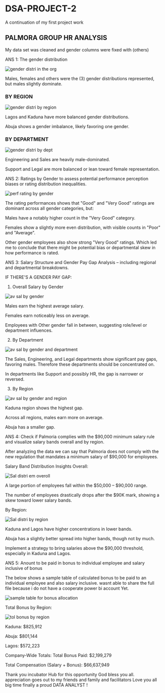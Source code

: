 # DSA-PROJECT-2
A continuation of my first project work 

## PALMORA GROUP HR ANALYSIS 

My data set was cleaned and gender columns were fixed with (others)

ANS 1: The gender distribution

![gender distri in the org](https://github.com/user-attachments/assets/e45a4773-c8a3-4afb-99d7-70796c9f1763)

Males, females and others were the (3) gender distributions represented, but males slightly dominate.

### BY REGION

![gender distri by region](https://github.com/user-attachments/assets/5b9aab56-e4bf-488d-ad70-0d9fdb38fa33)

Lagos and Kaduna have more balanced gender distributions.

Abuja shows a gender imbalance, likely favoring one gender.

### BY DEPARTMENT

![gender distri by dept](https://github.com/user-attachments/assets/2aac8360-298a-4f86-8270-3fbd002d5267)

Engineering and Sales are heavily male-dominated.

Support and Legal are more balanced or lean toward female representation.

 ANS 2: Ratings by Gender to assess potential performance perception biases or rating distribution inequalities. 

![perf rating by gender](https://github.com/user-attachments/assets/2a759283-d965-49a8-9c6f-a42b2480a180)

The rating performances shows that "Good" and "Very Good" ratings are dominant across all gender categories, but:

Males have a notably higher count in the "Very Good" category.

Females show a slightly more even distribution, with visible counts in "Poor" and "Average".

Other gender employees also show strong "Very Good" ratings.
Which led me to conclude that there might be potential bias or departmental skew in how performance is rated.

ANS 3: Salary Structure and Gender Pay Gap Analysis – including regional and departmental breakdowns. 

IF THERE'S A GENDER PAY GAP:
1. Overall Salary by Gender

![av sal by gender ](https://github.com/user-attachments/assets/ea1a524b-d474-4742-980d-9e6ef05a8c44)

Males earn the highest average salary.

Females earn noticeably less on average.

Employees with  Other gender fall in between, suggesting role/level or department influences.

2. By Department

![av sal by gender and department](https://github.com/user-attachments/assets/1227e5bc-7d6c-4af3-b41d-07bb40e9a2cb)

The Sales, Engineering, and Legal departments show significant pay gaps, favoring males. Therefore these departments should be concentrated on.

In departments like Support and possibly HR, the gap is narrower or reversed.

3. By Region

![av sal by gender and region](https://github.com/user-attachments/assets/1442529a-2913-46de-9268-ede3fbef61c1)

Kaduna region shows the highest gap.

Across all regions, males earn more on average.

Abuja has a smaller gap.

ANS 4: Check if Palmoria complies with the $90,000 minimum salary rule and visualize salary bands overall and by region. 

After analyzing the data we can say that Palmoria does not comply with the new regulation that mandates a minimum salary of $90,000 for employees.

Salary Band Distribution Insights Overall:

![Sal distri em overoll](https://github.com/user-attachments/assets/a4a4ad3f-97da-4489-8608-4fbd88f1cb05)

A large portion of employees fall within the $50,000 – $90,000 range.

The number of employees drastically drops after the $90K mark, showing a skew toward lower salary bands.

By Region:

![Sal distri by region](https://github.com/user-attachments/assets/ba89ab4b-f46c-4143-a18d-a491e4ba8bc0)

Kaduna and Lagos have higher concentrations in lower bands.

Abuja has a slightly better spread into higher bands, though not by much.

Implement a strategy to bring salaries above the $90,000 threshold, especially in Kaduna and Lagos.

ANS 5: Anount to be paid in bonus to individual employee and salary inclusive of bonus

The below shows a  sample table of calculated bonus to be paid to an individual employee and also salary inclusive. wasnt able to share the full file because i do not have a cooperate power bi account Yet.

![sample table for bonus allocation](https://github.com/user-attachments/assets/6ff111c6-1260-4156-9f54-23381653fe9c)

Total Bonus by Region:

![tol bonus by region](https://github.com/user-attachments/assets/29bf0e83-ff43-4815-8c6a-27817478590a)

Kaduna: $825,912

Abuja: $801,144

Lagos: $572,223

Company-Wide Totals:
Total Bonus Paid: $2,199,279

Total Compensation (Salary + Bonus): $66,637,949

Thank you incubator Hub for this opportunity God bless you all. appreciation goes out to my friends and family and facilitators Love you all big time 
finally a proud DATA ANALYST !  

